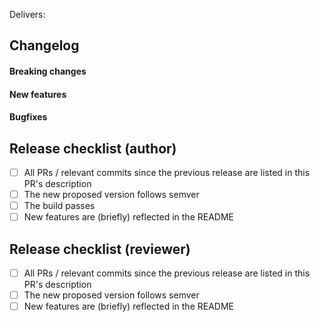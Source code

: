 Delivers: <!-- (place here links to the included PRs/commits) -->

## Changelog

#### Breaking changes

#### New features

#### Bugfixes

## Release checklist (author)

* [ ] All PRs / relevant commits since the previous release are listed in this PR's description 
* [ ] The new proposed version follows semver 
* [ ] The build passes
* [ ] New features are (briefly) reflected in the README

## Release checklist (reviewer)

* [ ] All PRs / relevant commits since the previous release are listed in this PR's description 
* [ ] The new proposed version follows semver 
* [ ] New features are (briefly) reflected in the README
